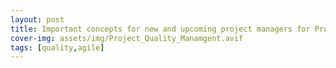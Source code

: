 ```yaml
---
layout: post
title: Important concepts for new and upcoming project managers for Project Quality Management
cover-img: assets/img/Project_Quality_Manamgent.avif
tags: [quality,agile]
---
```


